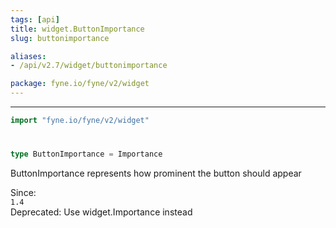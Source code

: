 ```yaml
---
tags: [api]
title: widget.ButtonImportance
slug: buttonimportance

aliases:
- /api/v2.7/widget/buttonimportance

package: fyne.io/fyne/v2/widget
---
```



---
```go
import "fyne.io/fyne/v2/widget"
```

#

###

```go
type ButtonImportance = Importance
```

ButtonImportance represents how prominent the button should appear


<div class="since">Since: <code>
1.4</code></div>


<div class="deprecated">
Deprecated: Use widget.Importance instead</div>
